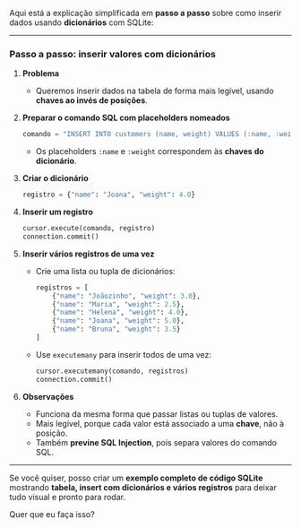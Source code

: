 Aqui está a explicação simplificada em **passo a passo** sobre como inserir dados usando **dicionários** com SQLite:

---

### Passo a passo: inserir valores com dicionários

1. **Problema**

   * Queremos inserir dados na tabela de forma mais legível, usando **chaves ao invés de posições**.

2. **Preparar o comando SQL com placeholders nomeados**

   ```python
   comando = "INSERT INTO customers (name, weight) VALUES (:name, :weight)"
   ```

   * Os placeholders `:name` e `:weight` correspondem às **chaves do dicionário**.

3. **Criar o dicionário**

   ```python
   registro = {"name": "Joana", "weight": 4.0}
   ```

4. **Inserir um registro**

   ```python
   cursor.execute(comando, registro)
   connection.commit()
   ```

5. **Inserir vários registros de uma vez**

   * Crie uma lista ou tupla de dicionários:

     ```python
     registros = [
         {"name": "Joãozinho", "weight": 3.0},
         {"name": "Maria", "weight": 2.5},
         {"name": "Helena", "weight": 4.0},
         {"name": "Joana", "weight": 5.0},
         {"name": "Bruna", "weight": 3.5}
     ]
     ```
   * Use `executemany` para inserir todos de uma vez:

     ```python
     cursor.executemany(comando, registros)
     connection.commit()
     ```

6. **Observações**

   * Funciona da mesma forma que passar listas ou tuplas de valores.
   * Mais legível, porque cada valor está associado a uma **chave**, não à posição.
   * Também **previne SQL Injection**, pois separa valores do comando SQL.

---

Se você quiser, posso criar um **exemplo completo de código SQLite** mostrando **tabela, insert com dicionários e vários registros** para deixar tudo visual e pronto para rodar.

Quer que eu faça isso?
